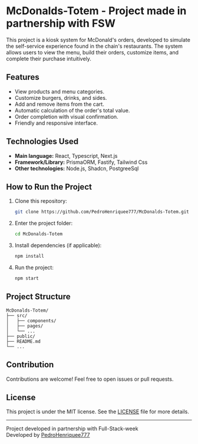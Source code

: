 # McDonalds-Totem - Project made in partnership with FSW

This project is a kiosk system for McDonald's orders, developed to simulate the self-service experience found in the chain's restaurants. The system allows users to view the menu, build their orders, customize items, and complete their purchase intuitively.

## Features

- View products and menu categories.
- Customize burgers, drinks, and sides.
- Add and remove items from the cart.
- Automatic calculation of the order's total value.
- Order completion with visual confirmation.
- Friendly and responsive interface.

## Technologies Used

- **Main language:** React, Typescript, Next.js
- **Framework/Library:** PrismaORM, Fastify, Tailwind Css
- **Other technologies:** Node.js, Shadcn, PostgreeSql

## How to Run the Project

1. Clone this repository:
   ```bash
   git clone https://github.com/PedroHenriquee777/McDonalds-Totem.git
   ```
2. Enter the project folder:
   ```bash
   cd McDonalds-Totem
   ```
3. Install dependencies (if applicable):
   ```bash
   npm install
   ```
4. Run the project:
   ```bash
   npm start
   ```

## Project Structure

```
McDonalds-Totem/
├── src/
│   ├── components/
│   ├── pages/
│   └── ...
├── public/
├── README.md
└── ...
```

## Contribution

Contributions are welcome! Feel free to open issues or pull requests.

## License

This project is under the MIT license. See the [LICENSE](LICENSE) file for more details.

---
Project developed in partnership with Full-Stack-week  
Developed by [PedroHenriquee777](https://github.com/PedroHenriquee777)
